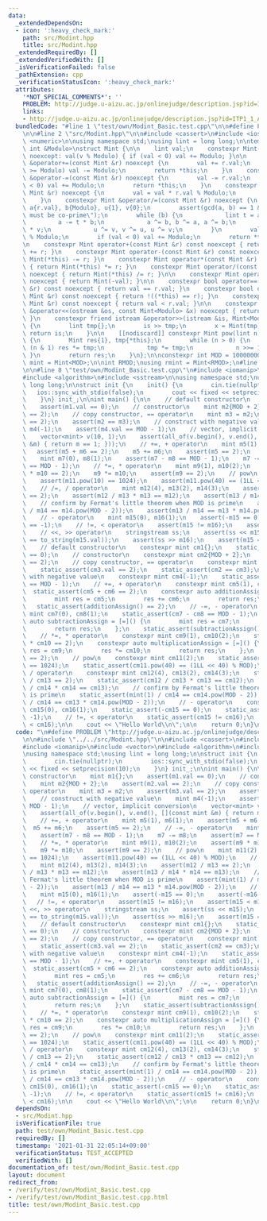 ```yaml
---
data:
  _extendedDependsOn:
  - icon: ':heavy_check_mark:'
    path: src/Modint.hpp
    title: src/Modint.hpp
  _extendedRequiredBy: []
  _extendedVerifiedWith: []
  _isVerificationFailed: false
  _pathExtension: cpp
  _verificationStatusIcon: ':heavy_check_mark:'
  attributes:
    '*NOT_SPECIAL_COMMENTS*': ''
    PROBLEM: http://judge.u-aizu.ac.jp/onlinejudge/description.jsp?id=ITP1_1_A
    links:
    - http://judge.u-aizu.ac.jp/onlinejudge/description.jsp?id=ITP1_1_A
  bundledCode: "#line 1 \"test/own/Modint_Basic.test.cpp\"\n\n#define PROBLEM \"http://judge.u-aizu.ac.jp/onlinejudge/description.jsp?id=ITP1_1_A\"\
    \n\n#line 2 \"src/Modint.hpp\"\n\n#include <cassert>\n#include <iostream>\n#include\
    \ <numeric>\n\nusing namespace std;\nusing lint = long long;\n\ntemplate<const\
    \ int &Modulo>\nstruct Mint {\n\n    lint val;\n    constexpr Mint(lint v = 0)\
    \ noexcept: val(v % Modulo) { if (val < 0) val += Modulo; }\n\n    constexpr Mint\
    \ &operator+=(const Mint &r) noexcept {\n        val += r.val;\n        if (val\
    \ >= Modulo) val -= Modulo;\n        return *this;\n    }\n    constexpr Mint\
    \ &operator-=(const Mint &r) noexcept {\n        val -= r.val;\n        if (val\
    \ < 0) val += Modulo;\n        return *this;\n    }\n    constexpr Mint &operator*=(const\
    \ Mint &r) noexcept {\n        val = val * r.val % Modulo;\n        return *this;\n\
    \    }\n    constexpr Mint &operator/=(const Mint &r) noexcept {\n        lint\
    \ a{r.val}, b{Modulo}, u{1}, v{0};\n        assert(gcd(a, b) == 1 && \"a and b\
    \ must be co-prime\");\n        while (b) {\n            lint t = a / b;\n   \
    \         a -= t * b;\n            a ^= b, b ^= a, a ^= b;\n            u -= t\
    \ * v;\n            u ^= v, v ^= u, u ^= v;\n        }\n        val = val * u\
    \ % Modulo;\n        if (val < 0) val += Modulo;\n        return *this;\n    }\n\
    \n    constexpr Mint operator+(const Mint &r) const noexcept { return Mint(*this)\
    \ += r; }\n    constexpr Mint operator-(const Mint &r) const noexcept { return\
    \ Mint(*this) -= r; }\n    constexpr Mint operator*(const Mint &r) const noexcept\
    \ { return Mint(*this) *= r; }\n    constexpr Mint operator/(const Mint &r) const\
    \ noexcept { return Mint(*this) /= r; }\n\n    constexpr Mint operator-() const\
    \ noexcept { return Mint(-val); }\n\n    constexpr bool operator==(const Mint\
    \ &r) const noexcept { return val == r.val; }\n    constexpr bool operator!=(const\
    \ Mint &r) const noexcept { return !((*this) == r); }\n    constexpr bool operator<(const\
    \ Mint &r) const noexcept { return val < r.val; }\n\n    constexpr friend ostream\
    \ &operator<<(ostream &os, const Mint<Modulo> &x) noexcept { return os << x.val;\
    \ }\n    constexpr friend istream &operator>>(istream &is, Mint<Modulo> &x) noexcept\
    \ {\n        lint tmp{};\n        is >> tmp;\n        x = Mint(tmp);\n       \
    \ return is;\n    }\n\n    [[nodiscard]] constexpr Mint pow(lint n) const noexcept\
    \ {\n        Mint res{1}, tmp{*this};\n        while (n > 0) {\n            if\
    \ (n & 1) res *= tmp;\n            tmp *= tmp;\n            n >>= 1;\n       \
    \ }\n        return res;\n    }\n};\n\nconstexpr int MOD = 1000000007;\nusing\
    \ mint = Mint<MOD>;\n\nint RMOD;\nusing rmint = Mint<RMOD>;\n#line 5 \"test/own/Modint_Basic.test.cpp\"\
    \n\n#line 8 \"test/own/Modint_Basic.test.cpp\"\n#include <iomanip>\n#include <vector>\n\
    #include <algorithm>\n#include <sstream>\n\nusing namespace std;\nusing lint =\
    \ long long;\n\nstruct init {\n    init() {\n        cin.tie(nullptr);\n     \
    \   ios::sync_with_stdio(false);\n        cout << fixed << setprecision(10);\n\
    \    }\n} init_;\n\nint main() {\n\n    // default constructor\n    mint m1{};\n\
    \    assert(m1.val == 0);\n    // constructor\n    mint m2{MOD + 2};\n    assert(m2.val\
    \ == 2);\n    // copy constructor, == operator\n    mint m3 = m2;\n    assert(m3.val\
    \ == 2);\n    assert(m2 == m3);\n    // construct with negative value\n    mint\
    \ m4(-1);\n    assert(m4.val == MOD - 1);\n    // vector, implicit conversion\n\
    \    vector<mint> v(10, 1);\n    assert(all_of(v.begin(), v.end(), [](const mint\
    \ &m) { return m == 1; }));\n    // +=, + operator\n    mint m5(1), m6(1);\n \
    \   assert(m5 + m6 == 2);\n    m5 += m6;\n    assert(m5 == 2);\n    // -=, - operator\n\
    \    mint m7(0), m8(1);\n    assert(m7 - m8 == MOD - 1);\n    m7 -= m8;\n    assert(m7\
    \ == MOD - 1);\n    // *=, * operator\n    mint m9(1), m10(2);\n    assert(m9\
    \ * m10 == 2);\n    m9 *= m10;\n    assert(m9 == 2);\n    // pow\n    mint m11(2);\n\
    \    assert(m11.pow(10) == 1024);\n    assert(m11.pow(40) == (1LL << 40) % MOD);\n\
    \    // /=, / operator\n    mint m12(4), m13(2), m14(3);\n    assert(m12 / m13\
    \ == 2);\n    assert(m12 / m13 * m13 == m12);\n    assert(m13 / m14 * m14 == m13);\n\
    \    // confirm by Fermat's little theorem when MOD is prime\n    assert(mint(1)\
    \ / m14 == m14.pow(MOD - 2));\n    assert(m13 / m14 == m13 * m14.pow(MOD - 2));\n\
    \    // - operator\n    mint m15(0), m16(1);\n    assert(-m15 == 0);\n    assert(-m16\
    \ == -1);\n    // !=, < operator\n    assert(m15 != m16);\n    assert(m15 < m16);\n\
    \    // <<, >> operator\n    stringstream ss;\n    assert(ss << m15);\n    assert(ss.str()\
    \ == to_string(m15.val));\n    assert(ss >> m16);\n    assert(m15 == m16);\n\n\
    \    // default constructor\n    constexpr mint cm1{};\n    static_assert(cm1.val\
    \ == 0);\n    // constructor\n    constexpr mint cm2{MOD + 2};\n    static_assert(cm2.val\
    \ == 2);\n    // copy constructor, == operator\n    constexpr mint cm3 = cm2;\n\
    \    static_assert(cm3.val == 2);\n    static_assert(cm2 == cm3);\n    // construct\
    \ with negative value\n    constexpr mint cm4(-1);\n    static_assert(cm4.val\
    \ == MOD - 1);\n    // +=, + operator\n    constexpr mint cm5(1), cm6(1);\n  \
    \  static_assert(cm5 + cm6 == 2);\n    constexpr auto additionAssign = [=]() {\n\
    \        mint res = cm5;\n        res += cm6;\n        return res;\n    };\n \
    \   static_assert(additionAssign() == 2);\n    // -=, - operator\n    constexpr\
    \ mint cm7(0), cm8(1);\n    static_assert(cm7 - cm8 == MOD - 1);\n    constexpr\
    \ auto subtractionAssign = [=]() {\n        mint res = cm7;\n        res -= cm8;\n\
    \        return res;\n    };\n    static_assert(subtractionAssign() == MOD - 1);\n\
    \    // *=, * operator\n    constexpr mint cm9(1), cm10(2);\n    static_assert(cm9\
    \ * cm10 == 2);\n    constexpr auto multiplicationAssign = [=]() {\n        mint\
    \ res = cm9;\n        res *= cm10;\n        return res;\n    };\n    static_assert(multiplicationAssign()\
    \ == 2);\n    // pow\n    constexpr mint cm11(2);\n    static_assert(cm11.pow(10)\
    \ == 1024);\n    static_assert(cm11.pow(40) == (1LL << 40) % MOD);\n    // /=,\
    \ / operator\n    constexpr mint cm12(4), cm13(2), cm14(3);\n    static_assert(cm12\
    \ / cm13 == 2);\n    static_assert(cm12 / cm13 * cm13 == cm12);\n    static_assert(cm13\
    \ / cm14 * cm14 == cm13);\n    // confirm by Fermat's little theorem when MOD\
    \ is prime\n    static_assert(mint(1) / cm14 == cm14.pow(MOD - 2));\n    static_assert(cm13\
    \ / cm14 == cm13 * cm14.pow(MOD - 2));\n    // - operator\n    constexpr mint\
    \ cm15(0), cm16(1);\n    static_assert(-cm15 == 0);\n    static_assert(-cm16 ==\
    \ -1);\n    // !=, < operator\n    static_assert(cm15 != cm16);\n    static_assert(cm15\
    \ < cm16);\n\n    cout << \"Hello World\\n\";\n\n    return 0;\n}\n"
  code: "\n#define PROBLEM \"http://judge.u-aizu.ac.jp/onlinejudge/description.jsp?id=ITP1_1_A\"\
    \n\n#include \"../../src/Modint.hpp\"\n\n#include <cassert>\n#include <iostream>\n\
    #include <iomanip>\n#include <vector>\n#include <algorithm>\n#include <sstream>\n\
    \nusing namespace std;\nusing lint = long long;\n\nstruct init {\n    init() {\n\
    \        cin.tie(nullptr);\n        ios::sync_with_stdio(false);\n        cout\
    \ << fixed << setprecision(10);\n    }\n} init_;\n\nint main() {\n\n    // default\
    \ constructor\n    mint m1{};\n    assert(m1.val == 0);\n    // constructor\n\
    \    mint m2{MOD + 2};\n    assert(m2.val == 2);\n    // copy constructor, ==\
    \ operator\n    mint m3 = m2;\n    assert(m3.val == 2);\n    assert(m2 == m3);\n\
    \    // construct with negative value\n    mint m4(-1);\n    assert(m4.val ==\
    \ MOD - 1);\n    // vector, implicit conversion\n    vector<mint> v(10, 1);\n\
    \    assert(all_of(v.begin(), v.end(), [](const mint &m) { return m == 1; }));\n\
    \    // +=, + operator\n    mint m5(1), m6(1);\n    assert(m5 + m6 == 2);\n  \
    \  m5 += m6;\n    assert(m5 == 2);\n    // -=, - operator\n    mint m7(0), m8(1);\n\
    \    assert(m7 - m8 == MOD - 1);\n    m7 -= m8;\n    assert(m7 == MOD - 1);\n\
    \    // *=, * operator\n    mint m9(1), m10(2);\n    assert(m9 * m10 == 2);\n\
    \    m9 *= m10;\n    assert(m9 == 2);\n    // pow\n    mint m11(2);\n    assert(m11.pow(10)\
    \ == 1024);\n    assert(m11.pow(40) == (1LL << 40) % MOD);\n    // /=, / operator\n\
    \    mint m12(4), m13(2), m14(3);\n    assert(m12 / m13 == 2);\n    assert(m12\
    \ / m13 * m13 == m12);\n    assert(m13 / m14 * m14 == m13);\n    // confirm by\
    \ Fermat's little theorem when MOD is prime\n    assert(mint(1) / m14 == m14.pow(MOD\
    \ - 2));\n    assert(m13 / m14 == m13 * m14.pow(MOD - 2));\n    // - operator\n\
    \    mint m15(0), m16(1);\n    assert(-m15 == 0);\n    assert(-m16 == -1);\n \
    \   // !=, < operator\n    assert(m15 != m16);\n    assert(m15 < m16);\n    //\
    \ <<, >> operator\n    stringstream ss;\n    assert(ss << m15);\n    assert(ss.str()\
    \ == to_string(m15.val));\n    assert(ss >> m16);\n    assert(m15 == m16);\n\n\
    \    // default constructor\n    constexpr mint cm1{};\n    static_assert(cm1.val\
    \ == 0);\n    // constructor\n    constexpr mint cm2{MOD + 2};\n    static_assert(cm2.val\
    \ == 2);\n    // copy constructor, == operator\n    constexpr mint cm3 = cm2;\n\
    \    static_assert(cm3.val == 2);\n    static_assert(cm2 == cm3);\n    // construct\
    \ with negative value\n    constexpr mint cm4(-1);\n    static_assert(cm4.val\
    \ == MOD - 1);\n    // +=, + operator\n    constexpr mint cm5(1), cm6(1);\n  \
    \  static_assert(cm5 + cm6 == 2);\n    constexpr auto additionAssign = [=]() {\n\
    \        mint res = cm5;\n        res += cm6;\n        return res;\n    };\n \
    \   static_assert(additionAssign() == 2);\n    // -=, - operator\n    constexpr\
    \ mint cm7(0), cm8(1);\n    static_assert(cm7 - cm8 == MOD - 1);\n    constexpr\
    \ auto subtractionAssign = [=]() {\n        mint res = cm7;\n        res -= cm8;\n\
    \        return res;\n    };\n    static_assert(subtractionAssign() == MOD - 1);\n\
    \    // *=, * operator\n    constexpr mint cm9(1), cm10(2);\n    static_assert(cm9\
    \ * cm10 == 2);\n    constexpr auto multiplicationAssign = [=]() {\n        mint\
    \ res = cm9;\n        res *= cm10;\n        return res;\n    };\n    static_assert(multiplicationAssign()\
    \ == 2);\n    // pow\n    constexpr mint cm11(2);\n    static_assert(cm11.pow(10)\
    \ == 1024);\n    static_assert(cm11.pow(40) == (1LL << 40) % MOD);\n    // /=,\
    \ / operator\n    constexpr mint cm12(4), cm13(2), cm14(3);\n    static_assert(cm12\
    \ / cm13 == 2);\n    static_assert(cm12 / cm13 * cm13 == cm12);\n    static_assert(cm13\
    \ / cm14 * cm14 == cm13);\n    // confirm by Fermat's little theorem when MOD\
    \ is prime\n    static_assert(mint(1) / cm14 == cm14.pow(MOD - 2));\n    static_assert(cm13\
    \ / cm14 == cm13 * cm14.pow(MOD - 2));\n    // - operator\n    constexpr mint\
    \ cm15(0), cm16(1);\n    static_assert(-cm15 == 0);\n    static_assert(-cm16 ==\
    \ -1);\n    // !=, < operator\n    static_assert(cm15 != cm16);\n    static_assert(cm15\
    \ < cm16);\n\n    cout << \"Hello World\\n\";\n\n    return 0;\n}\n"
  dependsOn:
  - src/Modint.hpp
  isVerificationFile: true
  path: test/own/Modint_Basic.test.cpp
  requiredBy: []
  timestamp: '2021-01-31 22:05:14+09:00'
  verificationStatus: TEST_ACCEPTED
  verifiedWith: []
documentation_of: test/own/Modint_Basic.test.cpp
layout: document
redirect_from:
- /verify/test/own/Modint_Basic.test.cpp
- /verify/test/own/Modint_Basic.test.cpp.html
title: test/own/Modint_Basic.test.cpp
---
```

